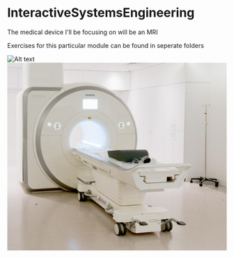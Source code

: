 # InteractiveSystemsEngineering

The medical device I'll be focusing on will be an MRI

Exercises for this particular module can be found in seperate folders

![Alt text](InteractiveSystemsEngineeringMRI/referenceimage.jpg?raw=true "Title")
![alt text](https://github.com/carlgeorgmeyer/InteractiveSystemsEngineeringMRI/blob/main/referenceimage.png?raw=true)
